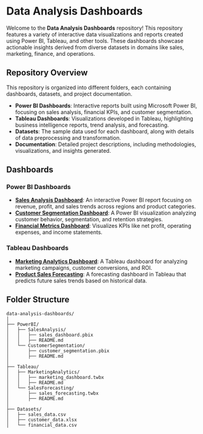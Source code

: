 # Data Analysis Dashboards

Welcome to the **Data Analysis Dashboards** repository! This repository features a variety of interactive data visualizations and reports created using Power BI, Tableau, and other tools. These dashboards showcase actionable insights derived from diverse datasets in domains like sales, marketing, finance, and operations.

## Repository Overview

This repository is organized into different folders, each containing dashboards, datasets, and project documentation.

- **Power BI Dashboards**: Interactive reports built using Microsoft Power BI, focusing on sales analysis, financial KPIs, and customer segmentation.
- **Tableau Dashboards**: Visualizations developed in Tableau, highlighting business intelligence reports, trend analysis, and forecasting.
- **Datasets**: The sample data used for each dashboard, along with details of data preprocessing and transformation.
- **Documentation**: Detailed project descriptions, including methodologies, visualizations, and insights generated.

## Dashboards

### Power BI Dashboards
- **[Sales Analysis Dashboard](link-to-dashboard)**: An interactive Power BI report focusing on revenue, profit, and sales trends across regions and product categories.
- **[Customer Segmentation Dashboard](link-to-dashboard)**: A Power BI visualization analyzing customer behavior, segmentation, and retention strategies.
- **[Financial Metrics Dashboard](link-to-dashboard)**: Visualizes KPIs like net profit, operating expenses, and income statements.

### Tableau Dashboards
- **[Marketing Analytics Dashboard](link-to-dashboard)**: A Tableau dashboard for analyzing marketing campaigns, customer conversions, and ROI.
- **[Product Sales Forecasting](link-to-dashboard)**: A forecasting dashboard in Tableau that predicts future sales trends based on historical data.

## Folder Structure

```plaintext
data-analysis-dashboards/
│
├── PowerBI/
│   ├── SalesAnalysis/
│   │   ├── sales_dashboard.pbix
│   │   ├── README.md
│   └── CustomerSegmentation/
│       ├── customer_segmentation.pbix
│       ├── README.md
│
├── Tableau/
│   ├── MarketingAnalytics/
│   │   ├── marketing_dashboard.twbx
│   │   ├── README.md
│   └── SalesForecasting/
│       ├── sales_forecasting.twbx
│       ├── README.md
│
├── Datasets/
│   ├── sales_data.csv
│   ├── customer_data.xlsx
│   └── financial_data.csv
